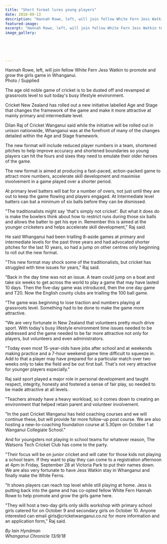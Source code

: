 ```yaml
---
title: "Short format lures young players"
date: 2018-09-13
description: "Hannah Rowe, left, will join fellow White Fern Jess Watkin to promote and grow the girls game in Whanganui."
featured-image: 
excerpt: "Hannah Rowe, left, will join fellow White Fern Jess Watkin to promote and grow the girls game in Whanganui."
image_gallery:
	
	
	
	
	
---
```


<p><span>Hannah Rowe, left, will join fellow White Fern Jess Watkin to promote and grow the girls game in Whanganui.</span><br />Photo / Supplied</p>
<p class="element element-paragraph">The age old noble game of cricket is to be dusted off and revamped at grassroots level to suit today's busy lifestyle environment.</p>
<p class="element element-paragraph">Cricket New Zealand has rolled out a new initiative labelled Age and Stage that changes the framework of the game and make it more attractive at mainly primary and intermediate level.</p>
<p class="element element-paragraph">Dilan Raj of Cricket Wanganui said while the initiative will be rolled out in unison nationwide, Whanganui was at the forefront of many of the changes detailed within the Age and Stage framework.</p>
<p class="element element-paragraph">The new format will include reduced player numbers in a team, shortened pitches to help improve accuracy and shortened boundaries so young players can hit the fours and sixes they need to emulate their older heroes of the game.</p>
<p class="element element-paragraph">The new format is aimed at producing a fast-paced, action-packed game to attract more numbers, accelerate skill development and maximise involvement in a game played over a shorter period.</p>
<p class="element element-paragraph">At primary level batters will bat for a number of overs, not just until they are out to keep the game flowing and players engaged. At Intermediate level batters can bat a minimum of six balls before they can be dismissed.</p>
<p class="element element-paragraph">"The traditionalists might say 'that's simply not cricket'. But what it does do is make the bowlers think about how to restrict runs during those six balls and allows the batter to get his eye in. Remember this is aimed at the younger cricketers and helps accelerate skill development," Raj said.</p>
<p class="element element-paragraph">He said Whanganui had been trialling 8-aside games at primary and intermediate levels for the past three years and had advocated shorter pitches for the last 10 years, so had a jump on other centres only beginning to roll out the new format.</p>
<p class="element element-paragraph">"This new format may shock some of the traditionalists, but cricket has struggled with time issues for years," Raj said.</p>
<p class="element element-paragraph">"Back in the day time was not an issue. A team could jump on a boat and take six weeks to get across the world to play a game that may have lasted 10 days. Then the five-day game was introduced, then the one day game and T20. Now the English county clubs are trialling the 100 ball game.</p>
<p class="element element-paragraph">"The game was beginning to lose traction and numbers playing at grassroots level. Something had to be done to make the game more attractive.</p>
<p class="element element-paragraph">"We are very fortunate in New Zealand that volunteers pretty much drive sport. With today's busy lifestyle environment time issues needed to be addressed and the game needed to be far more attractive not only for players, but volunteers and even administrators.</p>
<p class="element element-paragraph">"Today even most 15-year-olds have jobs after school and at weekends making practice and a 7-hour weekend game time difficult to squeeze in. Add to that a player may have prepared for a particular match over two weeks only to take the field and be out first ball. That's not very attractive for younger players especially."</p>
<p class="element element-paragraph">Raj said sport played a major role in personal development and taught respect, integrity, honesty and fostered a sense of fair play, so needed to be made attractive at all levels.</p>
<p class="element element-paragraph">"Teachers already have a heavy workload, so it comes down to creating an environment that helped retain parent and volunteer involvement.</p>
<p class="element element-paragraph">"In the past Cricket Wanganui has held coaching courses and we will continue these, but will provide far more follow-up post course. We are also hosting a new-to-coaching foundation course at 5.30pm on October 1 at Wanganui Collegiate School."</p>
<p class="element element-paragraph">And for youngsters not playing in school teams for whatever reason, The Watsons Tech Cricket Club has come to the party.</p>
<p class="element element-paragraph">"Their focus will be on junior cricket and will cater for those kids not playing a school team. If they want to play they can come to a registration afternoon at 4pm in Friday, September 28 at Victoria Park to put their names down. We are also very fortunate to have Jess Watkin stay in Whanganui and finally make the White Ferns.</p>
<p class="element element-paragraph">"It shows players can reach top level while still playing at home. Jess is putting back into the game and has co-opted fellow White Fern Hannah Rowe to help promote and grow the girls game here.</p>
<p class="element element-paragraph">"They will host a two-day girls only skills workshop with primary school girls catered for on October 9 and secondary girls on October 10. Anyone interested can email girls@cricketwanganui.co.nz for more information and an application form," Raj said.</p>
<p class="element element-paragraph"><em>By Iain Hyndman</em><br /><em>Whanganui Chronicle 13/9/18</em></p>

